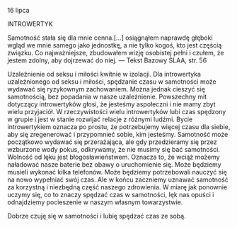 16 lipca

INTROWERTYK

 Samotność stała się dla mnie cenna.[…] osiągnąłem naprawdę głęboki wgląd we mnie samego jako jednostkę, a nie tylko kogoś, kto jest częścią związku. Co najważniejsze, zbudowałem wizję osobistej pełni i czułem, że jestem zdolny, aby dojrzewać do niej. — Tekst Bazowy SLAA, str. 56

 Uzależnienie od seksu i miłości kwitnie w izolacji. Dla introwertyka uzależnionego od seksu i miłości, spędzanie czasu w samotności może wydawać się ryzykownym zachowaniem. Można jednak cieszyć się samotnością, bez popadania w nasze uzależnienie. Powszechny mit dotyczący introwertyków głosi, że jesteśmy aspołeczni i nie mamy zbyt wielu przyjaciół. W rzeczywistości wielu introwertyków lubi czas spędzony w grupie i jest w stanie rozwijać relacje z różnymi ludźmi. Bycie introwertykiem oznacza po prostu, że potrzebujemy więcej czasu dla siebie, aby się zregenerować i przypomnieć sobie, kim jesteśmy. Samotność może początkowo wydawać się przerażająca, ale gdy przedzieramy się przez wzburzone wody pokus, odkrywamy, że nie musimy się bać samotności. Wolność od lęku jest błogosławieństwem. Oznacza to, że wciąż możemy naładować nasze baterie bez obawy o uruchomienie się. Może będziemy musieli wykonać kilka telefonów. Może będziemy potrzebowali nauczyć się na nowo wypełniać swój czas. Ale w końcu zaczniemy uznawać samotność za korzystną i niezbędną część naszego zdrowienia. W miarę jak ponownie uczymy się, co to znaczy spędzać czas w samotności, lęk nas opuści i odnajdziemy pocieszenie w naszym własnym towarzystwie.

Dobrze czuję się w samotności i lubię spędzać czas ze sobą.
